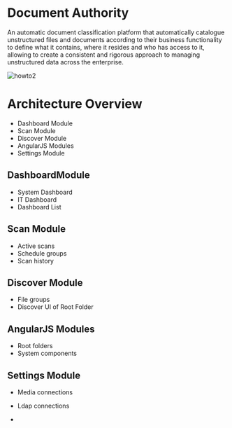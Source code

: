 # Document Authority

An automatic document classification platform that automatically catalogue unstructured files and documents according to their business functionality to define what it contains, where it resides and who has access to it, allowing to create a consistent and rigorous approach to managing unstructured data across the enterprise.

![howto2](https://github.com/integradhub/DocumentAuthority/assets/173034413/4a433933-40f2-49cc-92ed-37dbb26e7df6)

 # Architecture Overview

- Dashboard Module
- Scan Module
- Discover Module
- AngularJS Modules
- Settings Module

## DashboardModule

- System Dashboard
- IT Dashboard
- Dashboard List

## Scan Module

- Active scans
- Schedule groups
- Scan history

## Discover Module

- File groups
- Discover UI of Root Folder

## AngularJS Modules

- Root folders
- System components

## Settings Module

- Media connections
- Ldap connections

  


- 
